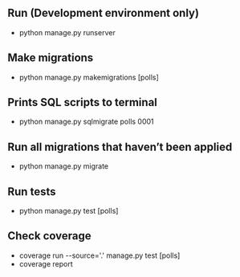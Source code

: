## Run (Development environment only)
- python manage.py runserver

## Make migrations
- python manage.py makemigrations [polls]

## Prints SQL scripts to terminal
- python manage.py sqlmigrate polls 0001

## Run all migrations that haven’t been applied
- python manage.py migrate

## Run tests
- python manage.py test [polls]

## Check coverage
- coverage run --source='.' manage.py test [polls]
- coverage report